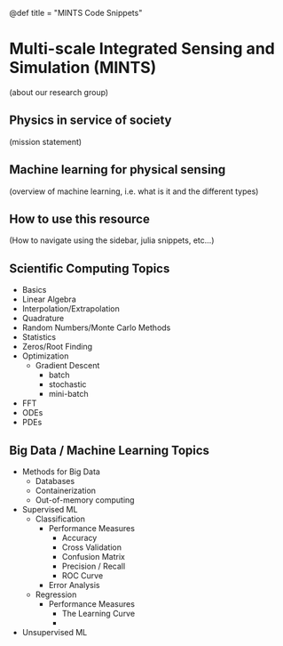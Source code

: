 @def title = "MINTS Code Snippets"

# Multi-scale Integrated Sensing and Simulation (MINTS)
(about our research group) 

## Physics in service of society

(mission statement)

## Machine learning for physical sensing

(overview of machine learning, i.e. what is it and the different types)

## How to use this resource

(How to navigate using the sidebar, julia snippets, etc...)



## Scientific Computing Topics
- Basics 
- Linear Algebra 
- Interpolation/Extrapolation
- Quadrature 
- Random Numbers/Monte Carlo Methods 
- Statistics 
- Zeros/Root Finding
- Optimization 
  - Gradient Descent
    - batch 
    - stochastic 
    - mini-batch 
- FFT 
- ODEs 
- PDEs 


## Big Data / Machine Learning Topics
- Methods for Big Data
  - Databases 
  - Containerization 
  - Out-of-memory computing
- Supervised ML 
  - Classification
    - Performance Measures
      - Accuracy
      - Cross Validation
      - Confusion Matrix
      - Precision / Recall
      - ROC Curve
    - Error Analysis
  - Regression 
    - Performance Measures
      - The Learning Curve
      - 
- Unsupervised ML

